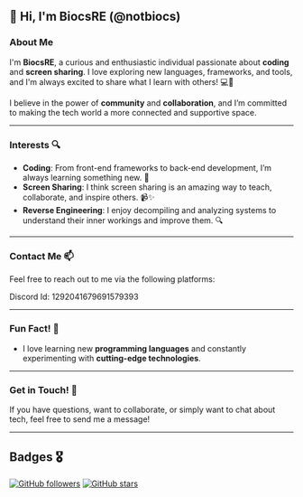 
## 👋 Hi, I'm BiocsRE (@notbiocs)

### About Me

I'm **BiocsRE**, a curious and enthusiastic individual passionate about **coding** and **screen sharing**. I love exploring new languages, frameworks, and tools, and I'm always excited to share what I learn with others! 💻🚀

I believe in the power of **community** and **collaboration**, and I’m committed to making the tech world a more connected and supportive space.

---

### Interests 🔍

- **Coding**: From front-end frameworks to back-end development, I’m always learning something new. 🎯
- **Screen Sharing**: I think screen sharing is an amazing way to teach, collaborate, and inspire others. 📹✨
- **Reverse Engineering**: I enjoy decompiling and analyzing systems to understand their inner workings and improve them. 🔍

---

### Contact Me 📫

Feel free to reach out to me via the following platforms:
 
Discord Id: 1292041679691579393 

---

### Fun Fact! 🎉

- I love learning new **programming languages** and constantly experimenting with **cutting-edge technologies**.
---

### Get in Touch! 💬

If you have questions, want to collaborate, or simply want to chat about tech, feel free to send me a message!

---

## Badges 🎖️

[![GitHub followers](https://img.shields.io/github/followers/BiocsRE?style=social)](https://github.com/BiocsRE)
[![GitHub stars](https://img.shields.io/github/stars/BiocsRE?style=social)](https://github.com/BiocsRE)

